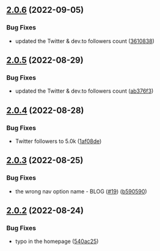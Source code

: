 ## [2.0.6](https://github.com/Pradumnasaraf/Pradumnasaraf.github.io/compare/v2.0.5...v2.0.6) (2022-09-05)


### Bug Fixes

* updated the Twitter & dev.to followers count ([3610838](https://github.com/Pradumnasaraf/Pradumnasaraf.github.io/commit/3610838e495c314d61966a0705b4ae2796b4fd6b))



## [2.0.5](https://github.com/Pradumnasaraf/Pradumnasaraf.github.io/compare/v2.0.4...v2.0.5) (2022-08-29)


### Bug Fixes

* updated the Twitter & dev.to followers count ([ab376f3](https://github.com/Pradumnasaraf/Pradumnasaraf.github.io/commit/ab376f391100492704b44ee50a6f4c4362dff238))



## [2.0.4](https://github.com/Pradumnasaraf/Pradumnasaraf.github.io/compare/v2.0.3...v2.0.4) (2022-08-28)


### Bug Fixes

* Twitter followers to 5.0k ([1af08de](https://github.com/Pradumnasaraf/Pradumnasaraf.github.io/commit/1af08ded0f2eaebf0191592767926f4a047332a4))



## [2.0.3](https://github.com/Pradumnasaraf/Pradumnasaraf.github.io/compare/v2.0.2...v2.0.3) (2022-08-25)


### Bug Fixes

* the wrong nav option name - BLOG ([#19](https://github.com/Pradumnasaraf/Pradumnasaraf.github.io/issues/19)) ([b590590](https://github.com/Pradumnasaraf/Pradumnasaraf.github.io/commit/b590590c4fe1ebfebe5cd642bd31ecef526dbb1a))



## [2.0.2](https://github.com/Pradumnasaraf/Pradumnasaraf.github.io/compare/v2.0.1...v2.0.2) (2022-08-24)


### Bug Fixes

* typo in the homepage ([540ac25](https://github.com/Pradumnasaraf/Pradumnasaraf.github.io/commit/540ac255b285a55422ba94e68c97156b5e361b79))



